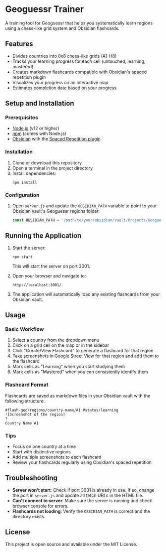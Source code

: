 # Geoguessr Trainer

A training tool for Geoguessr that helps you systematically learn regions using a chess-like grid system and Obsidian flashcards.

## Features

- Divides countries into 8x8 chess-like grids (A1-H8)
- Tracks your learning progress for each cell (untouched, learning, mastered)
- Creates markdown flashcards compatible with Obsidian's spaced repetition plugin
- Visualizes your progress on an interactive map
- Estimates completion date based on your progress

## Setup and Installation

### Prerequisites

- [Node.js](https://nodejs.org/) (v12 or higher)
- [npm](https://www.npmjs.com/) (comes with Node.js)
- [Obsidian](https://obsidian.md/) with the [Spaced Repetition plugin](https://github.com/st3v3nmw/obsidian-spaced-repetition)

### Installation

1. Clone or download this repository
2. Open a terminal in the project directory
3. Install dependencies:
   ```
   npm install
   ```

### Configuration

1. Open `server.js` and update the `OBSIDIAN_PATH` variable to point to your Obsidian vault's Geoguessr regions folder:
   ```javascript
   const OBSIDIAN_PATH = '/path/to/your/obsidian/vault/Projects/Geoguessr/Regions';
   ```

## Running the Application

1. Start the server:
   ```
   npm start
   ```
   This will start the server on port 3001.

2. Open your browser and navigate to:
   ```
   http://localhost:3001/
   ```

3. The application will automatically load any existing flashcards from your Obsidian vault.

## Usage

### Basic Workflow

1. Select a country from the dropdown menu
2. Click on a grid cell on the map or in the sidebar
3. Click "Create/View Flashcard" to generate a flashcard for that region
4. Take screenshots in Google Street View for that region and add them to the flashcard
5. Mark cells as "Learning" when you start studying them
6. Mark cells as "Mastered" when you can consistently identify them

### Flashcard Format

Flashcards are saved as markdown files in your Obsidian vault with the following structure:
```
#flash-geo/regions/country-name/A1 #status/learning
![Screenshot of the region]
?
Country Name A1
```

### Tips

- Focus on one country at a time
- Start with distinctive regions
- Add multiple screenshots to each flashcard
- Review your flashcards regularly using Obsidian's spaced repetition

## Troubleshooting

- **Server won't start**: Check if port 3001 is already in use. If so, change the port in `server.js` and update all fetch URLs in the HTML file.
- **Can't connect to server**: Make sure the server is running and check browser console for errors.
- **Flashcards not loading**: Verify the `OBSIDIAN_PATH` is correct and the directory exists.

## License

This project is open source and available under the MIT License. 